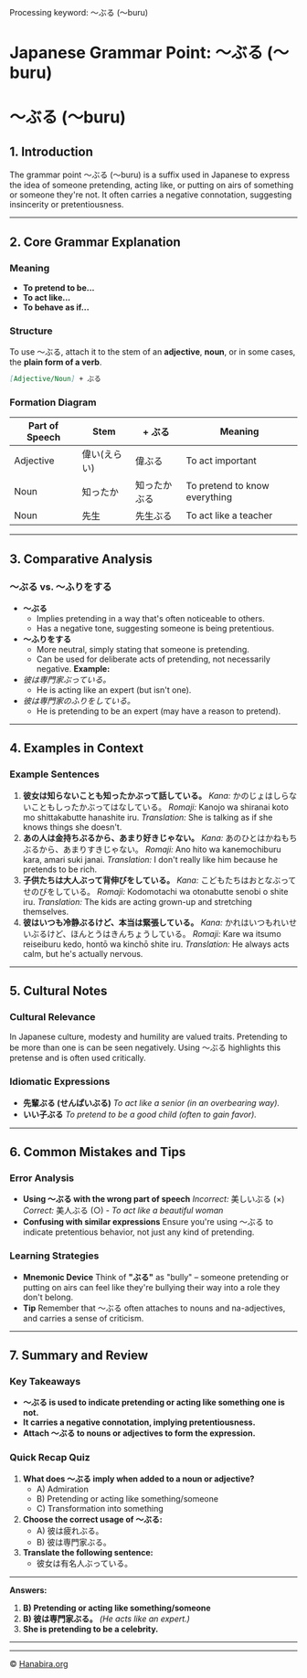 Processing keyword: ～ぶる (〜buru)
# Japanese Grammar Point: ～ぶる (〜buru)
# ～ぶる (〜buru)
## 1. Introduction
The grammar point ～ぶる (〜buru) is a suffix used in Japanese to express the idea of someone pretending, acting like, or putting on airs of something or someone they're not. It often carries a negative connotation, suggesting insincerity or pretentiousness.

---
## 2. Core Grammar Explanation
### Meaning
- **To pretend to be...**
- **To act like...**
- **To behave as if...**
### Structure
To use ～ぶる, attach it to the stem of an **adjective**, **noun**, or in some cases, the **plain form of a verb**.
```markdown
[Adjective/Noun] + ぶる
```
### Formation Diagram
| Part of Speech | Stem       | + ぶる     | Meaning                     |
|----------------|------------|------------|-----------------------------|
| Adjective      | 偉い(えらい) | 偉ぶる      | To act important             |
| Noun           | 知ったか    | 知ったかぶる | To pretend to know everything |
| Noun           | 先生        | 先生ぶる     | To act like a teacher         |
---
## 3. Comparative Analysis
### ～ぶる vs. ～ふりをする
- **～ぶる**
  - Implies pretending in a way that's often noticeable to others.
  - Has a negative tone, suggesting someone is being pretentious.
- **～ふりをする**
  - More neutral, simply stating that someone is pretending.
  - Can be used for deliberate acts of pretending, not necessarily negative.
**Example:**
- *彼は専門家ぶっている。*
  - He is acting like an expert (but isn't one).
- *彼は専門家のふりをしている。*
  - He is pretending to be an expert (may have a reason to pretend).
---
## 4. Examples in Context
### Example Sentences
1. **彼女は知らないことも知ったかぶって話している。**
   *Kana:* かのじょはしらないこともしったかぶってはなしている。
   *Romaji:* Kanojo wa shiranai koto mo shittakabutte hanashite iru.
   *Translation:* She is talking as if she knows things she doesn't.
2. **あの人は金持ちぶるから、あまり好きじゃない。**
   *Kana:* あのひとはかねもちぶるから、あまりすきじゃない。
   *Romaji:* Ano hito wa kanemochiburu kara, amari suki janai.
   *Translation:* I don't really like him because he pretends to be rich.
3. **子供たちは大人ぶって背伸びをしている。**
   *Kana:* こどもたちはおとなぶってせのびをしている。
   *Romaji:* Kodomotachi wa otonabutte senobi o shite iru.
   *Translation:* The kids are acting grown-up and stretching themselves.
4. **彼はいつも冷静ぶるけど、本当は緊張している。**
   *Kana:* かれはいつもれいせいぶるけど、ほんとうはきんちょうしている。
   *Romaji:* Kare wa itsumo reiseiburu kedo, hontō wa kinchō shite iru.
   *Translation:* He always acts calm, but he's actually nervous.
---
## 5. Cultural Notes
### Cultural Relevance
In Japanese culture, modesty and humility are valued traits. Pretending to be more than one is can be seen negatively. Using ～ぶる highlights this pretense and is often used critically.
### Idiomatic Expressions
- **先輩ぶる (せんぱいぶる)**
  *To act like a senior (in an overbearing way).*
- **いい子ぶる**
  *To pretend to be a good child (often to gain favor).*
---
## 6. Common Mistakes and Tips
### Error Analysis
- **Using ～ぶる with the wrong part of speech**
  *Incorrect:* 美しいぶる (×)
  *Correct:* 美人ぶる (○) - *To act like a beautiful woman*
- **Confusing with similar expressions**
  Ensure you're using ～ぶる to indicate pretentious behavior, not just any kind of pretending.
### Learning Strategies
- **Mnemonic Device**
  Think of **"ぶる"** as "bully" – someone pretending or putting on airs can feel like they're bullying their way into a role they don't belong.
- **Tip**
  Remember that ～ぶる often attaches to nouns and na-adjectives, and carries a sense of criticism.
---
## 7. Summary and Review
### Key Takeaways
- **～ぶる is used to indicate pretending or acting like something one is not.**
- **It carries a negative connotation, implying pretentiousness.**
- **Attach ～ぶる to nouns or adjectives to form the expression.**
### Quick Recap Quiz
1. **What does ～ぶる imply when added to a noun or adjective?**
   - A) Admiration
   - B) Pretending or acting like something/someone
   - C) Transformation into something
2. **Choose the correct usage of ～ぶる:**
   - A) 彼は疲れぶる。
   - B) 彼は専門家ぶる。
3. **Translate the following sentence:**
   - 彼女は有名人ぶっている。
---
**Answers:**
1. **B) Pretending or acting like something/someone**
2. **B) 彼は専門家ぶる。** *(He acts like an expert.)*
3. **She is pretending to be a celebrity.**
---


---

© [Hanabira.org](https://hanabira.org)
